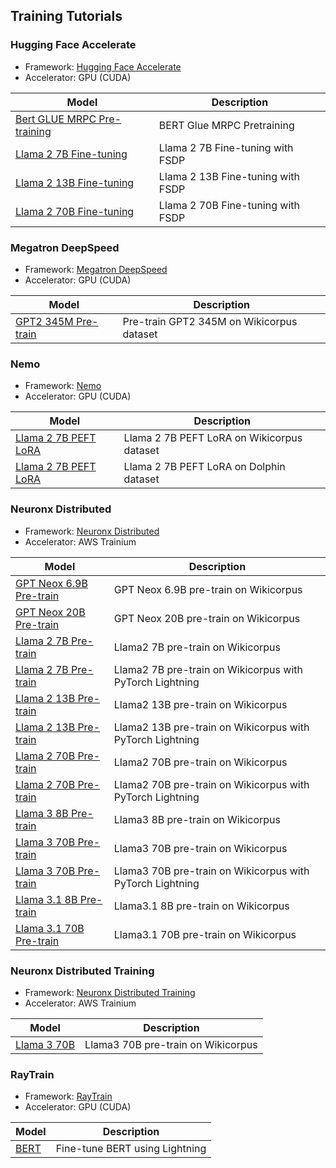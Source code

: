 ## Training Tutorials


### Hugging Face Accelerate

* Framework: [Hugging Face Accelerate](https://huggingface.co/docs/accelerate/en/index)
* Accelerator: GPU (CUDA)

| Model      | Description |
| ----------- | ----------- |
| [Bert GLUE MRPC Pre-training](./accelerate/bert-glue-mrpc/README.md)     | BERT Glue MRPC Pretraining    |
| [Llama 2 7B Fine-tuning](./accelerate/llama2-ft-fsdp/README.md)     | Llama 2 7B Fine-tuning with FSDP  |
| [Llama 2 13B Fine-tuning](./accelerate/llama2-ft-fsdp/README.md)     | Llama 2 13B Fine-tuning with FSDP |
| [Llama 2 70B Fine-tuning](./accelerate/llama2-ft-fsdp/README.md)     | Llama 2 70B Fine-tuning with FSDP |

### Megatron DeepSpeed

* Framework: [Megatron DeepSpeed](https://github.com/deepspeedai/Megatron-DeepSpeed)
* Accelerator: GPU (CUDA)


| Model      | Description |
| ----------- | ----------- |
| [GPT2 345M Pre-train](./megatron-deepspeed/gpt2_345m/README.md)     | Pre-train GPT2 345M on Wikicorpus dataset  |

### Nemo

* Framework: [Nemo](https://github.com/NVIDIA/NeMo)
* Accelerator: GPU (CUDA)


| Model      | Description |
| ----------- | ----------- |
| [Llama 2 7B PEFT LoRA](./nemo-megatron/llama2-7b-peft/README.md)     | Llama 2 7B PEFT LoRA on Wikicorpus dataset |
| [Llama 2 7B PEFT LoRA](./nemo-megatron/llama31-8b-peft-dolphin/README.md)     | Llama 2 7B PEFT LoRA on Dolphin dataset |

### Neuronx Distributed

* Framework: [Neuronx Distributed](https://github.com/aws-neuron/neuronx-distributed)
* Accelerator: AWS Trainium


| Model      | Description |
| ----------- | ----------- |
| [GPT Neox 6.9B Pre-train ](./neuronx-distributed/gpt_neox_6.9b/README.md)     | GPT Neox 6.9B pre-train on Wikicorpus |
| [GPT Neox 20B Pre-train ](./neuronx-distributed/gpt_neox_20b/README.md)     | GPT Neox 20B pre-train on Wikicorpus |
| [Llama 2 7B Pre-train ](./neuronx-distributed/llama2_7b/README.md)     | Llama2 7B pre-train on Wikicorpus |
| [Llama 2 7B Pre-train](./neuronx-distributed/llama2_7b_ptl/README.md)     | Llama2 7B pre-train on Wikicorpus with PyTorch Lightning |
| [Llama 2 13B Pre-train ](./neuronx-distributed/llama2_13b/README.md)     | Llama2 13B pre-train on Wikicorpus |
| [Llama 2 13B Pre-train](./neuronx-distributed/llama2_13b_ptl/README.md)     | Llama2 13B pre-train on Wikicorpus with PyTorch Lightning |
| [Llama 2 70B Pre-train ](./neuronx-distributed/llama2_70b/README.md)     | Llama2 70B pre-train on Wikicorpus |
| [Llama 2 70B Pre-train](./neuronx-distributed/llama2_70b_ptl/README.md)     | Llama2 70B pre-train on Wikicorpus with PyTorch Lightning |
| [Llama 3 8B Pre-train ](./neuronx-distributed/llama3_8b/README.md)     | Llama3 8B pre-train on Wikicorpus |
| [Llama 3 70B Pre-train ](./neuronx-distributed/llama3_70b/README.md)     | Llama3 70B pre-train on Wikicorpus |
| [Llama 3 70B Pre-train ](./neuronx-distributed/llama3_70b_ptl/README.md)     | Llama3 70B pre-train on Wikicorpus with PyTorch Lightning |
| [Llama 3.1 8B Pre-train ](./neuronx-distributed/llama31_8b/README.md)     | Llama3.1 8B pre-train on Wikicorpus |
| [Llama 3.1 70B Pre-train ](./neuronx-distributed/llama31_70b/README.md)     | Llama3.1 70B pre-train on Wikicorpus |

### Neuronx Distributed Training

* Framework: [Neuronx Distributed Training](https://github.com/aws-neuron/neuronx-distributed-training)
* Accelerator: AWS Trainium

| Model      | Description |
| ----------- | ----------- |
| [Llama 3 70B ](./neuronx-distributed-training/llama3_70b/README.md)     | Llama3 70B pre-train on Wikicorpus |

### RayTrain 

* Framework: [RayTrain](https://docs.ray.io/en/latest/train/train.html)
* Accelerator: GPU (CUDA)


| Model      | Description |
| ----------- | ----------- |
| [BERT](./raytrain/lightning-bert/README.md)     | Fine-tune BERT  using Lightning|






